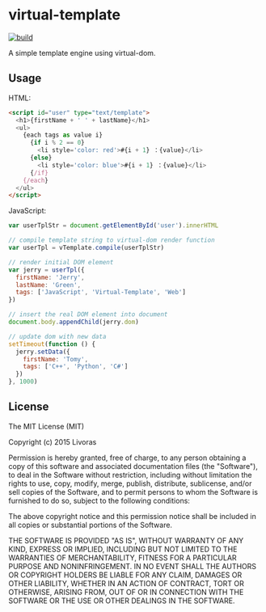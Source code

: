 virtual-template
=============================
[![build](https://circleci.com/gh/livoras/virtual-template/tree/dsl.png?style=shield)](https://circleci.com/gh/livoras/virtual-template) 

A simple template engine using virtual-dom. 

## Usage

HTML: 

```html
<script id="user" type="text/template">
  <h1>{firstName + ' ' + lastName}</h1>
  <ul>
    {each tags as value i}
      {if i % 2 == 0}
        <li style='color: red'>#{i + 1} ：{value}</li>
      {else}
        <li style='color: blue'>#{i + 1} ：{value}</li>
      {/if}
    {/each}
  </ul>
</script>
```

JavaScript:

```javascript
var userTplStr = document.getElementById('user').innerHTML

// compile template string to virtual-dom render function
var userTpl = vTemplate.compile(userTplStr)

// render initial DOM element
var jerry = userTpl({
  firstName: 'Jerry',
  lastName: 'Green',
  tags: ['JavaScript', 'Virtual-Template', 'Web']
})

// insert the real DOM element into document 
document.body.appendChild(jerry.dom)

// update dom with new data
setTimeout(function () {
  jerry.setData({
    firstName: 'Tomy',
    tags: ['C++', 'Python', 'C#']
  })
}, 1000)
```

## License

The MIT License (MIT)

Copyright (c) 2015 Livoras

Permission is hereby granted, free of charge, to any person obtaining a copy
of this software and associated documentation files (the "Software"), to deal
in the Software without restriction, including without limitation the rights
to use, copy, modify, merge, publish, distribute, sublicense, and/or sell
copies of the Software, and to permit persons to whom the Software is
furnished to do so, subject to the following conditions:

The above copyright notice and this permission notice shall be included in all
copies or substantial portions of the Software.

THE SOFTWARE IS PROVIDED "AS IS", WITHOUT WARRANTY OF ANY KIND, EXPRESS OR
IMPLIED, INCLUDING BUT NOT LIMITED TO THE WARRANTIES OF MERCHANTABILITY,
FITNESS FOR A PARTICULAR PURPOSE AND NONINFRINGEMENT. IN NO EVENT SHALL THE
AUTHORS OR COPYRIGHT HOLDERS BE LIABLE FOR ANY CLAIM, DAMAGES OR OTHER
LIABILITY, WHETHER IN AN ACTION OF CONTRACT, TORT OR OTHERWISE, ARISING FROM,
OUT OF OR IN CONNECTION WITH THE SOFTWARE OR THE USE OR OTHER DEALINGS IN THE
SOFTWARE.